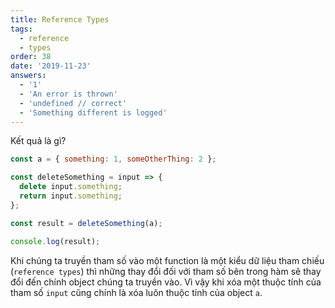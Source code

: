 ```yaml
---
title: Reference Types
tags:
  - reference
  - types
order: 38
date: '2019-11-23'
answers:
  - '1'
  - 'An error is thrown'
  - 'undefined // correct'
  - 'Something different is logged'
---
```


Kết quả là gì?

```javascript
const a = { something: 1, someOtherThing: 2 };

const deleteSomething = input => {
  delete input.something;
  return input.something;
};

const result = deleteSomething(a);

console.log(result);
```

<!-- explanation -->

Khi chúng ta truyền tham số vào một function là một kiểu dữ liệu tham chiếu (`reference types`) thì những thay đổi đối với tham số bên trong hàm sẽ thay đổi đến chính object chúng ta truyền vào. Vì vậy khi xóa một thuộc tính của tham số `input` cũng chính là xóa luôn thuộc tính của object `a`.
